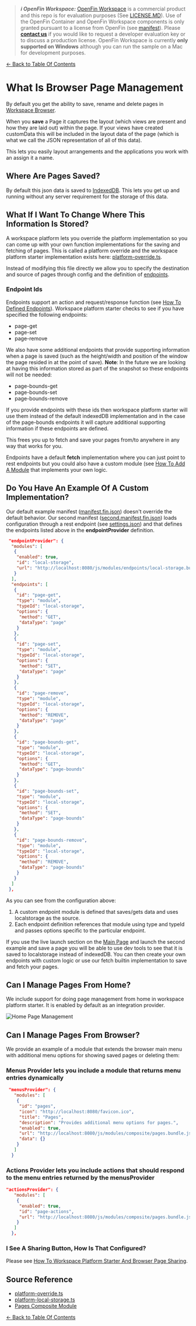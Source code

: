 > **_:information_source: OpenFin Workspace:_** [OpenFin Workspace](https://www.openfin.co/workspace/) is a commercial product and this repo is for evaluation purposes (See [LICENSE.MD](../LICENSE.MD)). Use of the OpenFin Container and OpenFin Workspace components is only granted pursuant to a license from OpenFin (see [manifest](../public/manifest.fin.json)). Please [**contact us**](https://www.openfin.co/workspace/poc/) if you would like to request a developer evaluation key or to discuss a production license.
> OpenFin Workspace is currently **only supported on Windows** although you can run the sample on a Mac for development purposes.

[<- Back to Table Of Contents](../README.md)

# What Is Browser Page Management

By default you get the ability to save, rename and delete pages in [Workspace Browser](./how-to-customize-browser.md).

When you **save** a Page it captures the layout (which views are present and how they are laid out) within the page. If your views have created customData this will be included in the layout data of the page (which is what we call the JSON representation of all of this data).

This lets you easily layout arrangements and the applications you work with an assign it a name.

## Where Are Pages Saved?

By default this json data is saved to [IndexedDB](https://developer.mozilla.org/en-US/docs/Web/API/IndexedDB_API). This lets you get up and running without any server requirement for the storage of this data.

## What If I Want To Change Where This Information Is Stored?

A workspace platform lets you override the platform implementation so you can come up with your own function implementations for the saving and fetching of pages. This is called a platform override and the workspace platform starter implementation exists here: [platform-override.ts](../client/src/framework/platform/platform-override.ts).

Instead of modifying this file directly we allow you to specify the destination and source of pages through config and the definition of [endpoints](./how-to-define-endpoints.md).

### Endpoint Ids

Endpoints support an action and request/response function (see [How To Defined Endpoints](./how-to-define-endpoints.md)). Workspace platform starter checks to see if you have specified the following endpoints:

- page-get
- page-set
- page-remove

We also have some additional endpoints that provide supporting information when a page is saved (such as the height/width and position of the window the page resided in at the point of save). **Note**: In the future we are looking at having this information stored as part of the snapshot so these endpoints will not be needed:

- page-bounds-get
- page-bounds-set
- page-bounds-remove

If you provide endpoints with these ids then workspace platform starter will use them instead of the default indexedDB implementation and in the case of the page-bounds endpoints it will capture additional supporting information if these endpoints are defined.

This frees you up to fetch and save your pages from/to anywhere in any way that works for you.

Endpoints have a default **fetch** implementation where you can just point to rest endpoints but you could also have a custom module (see [How To Add A Module](./how-to-add-a-module.md) that implements your own logic.

## Do You Have An Example Of A Custom Implementation?

Our default example manifest ([manifest.fin.json](../public/manifest.fin.json)) doesn't override the default behavior. Our second manifest ([second.manifest.fin.json](../public/second.manifest.fin.json)) loads configuration through a rest endpoint (see [settings.json](../public/settings.json)) and that defines the endpoints listed above in the **endpointProvider** definition.

```json
 "endpointProvider": {
  "modules": [
   {
    "enabled": true,
    "id": "local-storage",
    "url": "http://localhost:8080/js/modules/endpoints/local-storage.bundle.js"
   }
  ],
  "endpoints": [
   {
    "id": "page-get",
    "type": "module",
    "typeId": "local-storage",
    "options": {
     "method": "GET",
     "dataType": "page"
    }
   },
   {
    "id": "page-set",
    "type": "module",
    "typeId": "local-storage",
    "options": {
     "method": "SET",
     "dataType": "page"
    }
   },
   {
    "id": "page-remove",
    "type": "module",
    "typeId": "local-storage",
    "options": {
     "method": "REMOVE",
     "dataType": "page"
    }
   },
   {
    "id": "page-bounds-get",
    "type": "module",
    "typeId": "local-storage",
    "options": {
     "method": "GET",
     "dataType": "page-bounds"
    }
   },
   {
    "id": "page-bounds-set",
    "type": "module",
    "typeId": "local-storage",
    "options": {
     "method": "SET",
     "dataType": "page-bounds"
    }
   },
   {
    "id": "page-bounds-remove",
    "type": "module",
    "typeId": "local-storage",
    "options": {
     "method": "REMOVE",
     "dataType": "page-bounds"
    }
   }
  ]
 },
```

As you can see from the configuration above:

1. A custom endpoint module is defined that saves/gets data and uses localstorage as the source.
2. Each endpoint definition references that module using type and typeId and passes options specific to the particular endpoint.

If you use the live launch section on the [Main Page](../README.md) and launch the second example and save a page you will be able to use dev tools to see that it is saved to localstorage instead of indexedDB. You can then create your own endpoints with custom logic or use our fetch builtin implementation to save and fetch your pages.

## Can I Manage Pages From Home?

We include support for doing page management from home in workspace platform starter. It is enabled by default as an integration provider.

![Home Page Management](./assets/home-page-management.png)

## Can I Manage Pages From Browser?

We provide an example of a module that extends the browser main menu with additional menu options for showing saved pages or deleting them:

### Menus Provider lets you include a module that returns menu entries dynamically

```json
 "menusProvider": {
   "modules": [
    {
     "id": "pages",
     "icon": "http://localhost:8080/favicon.ico",
     "title": "Pages",
     "description": "Provides additional menu options for pages.",
     "enabled": true,
     "url": "http://localhost:8080/js/modules/composite/pages.bundle.js",
     "data": {}
    }
   ]
  }
```

### Actions Provider lets you include actions that should respond to the menu entries returned by the menusProvider

```json
"actionsProvider": {
   "modules": [
    {
     "enabled": true,
     "id": "page-actions",
     "url": "http://localhost:8080/js/modules/composite/pages.bundle.js"
    }
   ]
  },
```

### I See A Sharing Button, How Is That Configured?

Please see [How To Workspace Platform Starter And Browser Page Sharing](./how-to-workspace-platform-starter-browser-page-sharing.md).

## Source Reference

- [platform-override.ts](../client/src/framework/platform/platform-override.ts)
- [platform-local-storage.ts](../client/src/modules/endpoints/local-storage/platform-local-storage.ts)
- [Pages Composite Module](../client/src/modules/composite/pages/)

[<- Back to Table Of Contents](../README.md)
